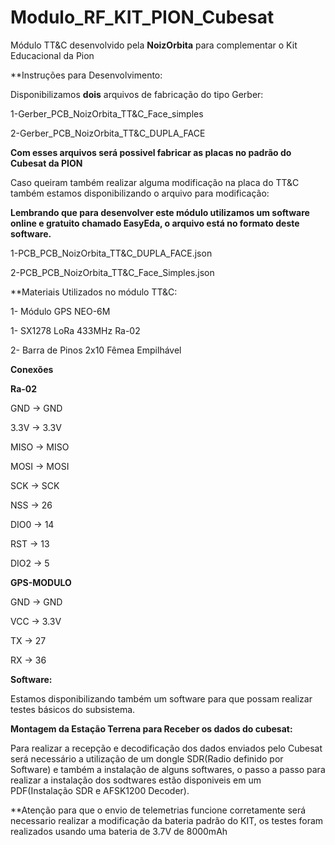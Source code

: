 # Modulo_RF_KIT_PION_Cubesat
Módulo TT&C desenvolvido pela **NoizOrbita** para complementar o Kit Educacional da Pion 


**Instruções para Desenvolvimento:


Disponibilizamos **dois** arquivos de fabricação do tipo Gerber:

1-Gerber_PCB_NoizOrbita_TT&C_Face_simples

2-Gerber_PCB_NoizOrbita_TT&C_DUPLA_FACE

**Com esses arquivos será possivel fabricar as placas no padrão do Cubesat da PION**

Caso queiram também realizar alguma modificação na placa do TT&C também estamos disponibilizando o arquivo para modificação: 

**Lembrando que para desenvolver este módulo utilizamos um software online e gratuito chamado EasyEda, o arquivo está no formato deste software.**
  
  1-PCB_PCB_NoizOrbita_TT&C_DUPLA_FACE.json
  
  2-PCB_PCB_NoizOrbita_TT&C_Face_Simples.json


**Materiais Utilizados no módulo TT&C:

  1- Módulo GPS NEO-6M
  
  1- SX1278 LoRa 433MHz Ra-02
  
  2- Barra de Pinos 2x10 Fêmea Empilhável 
  
 **Conexões**
 
 **Ra-02**
 
 GND -> GND
 
 3.3V -> 3.3V
 
 MISO -> MISO
 
 MOSI -> MOSI
 
 SCK -> SCK
 
 NSS -> 26
 
 DIO0 -> 14
 
 RST -> 13
 
 DIO2 -> 5
 
 **GPS-MODULO**
 
 GND -> GND
 
 VCC -> 3.3V
 
 TX -> 27
 
 RX -> 36
  
**Software:**
  
  Estamos disponibilizando também um software para que possam realizar testes básicos do subsistema.

**Montagem da Estação Terrena para Receber os dados do cubesat:**

  Para realizar a recepção e decodificação dos dados enviados pelo Cubesat será necessário a utilização de um dongle SDR(Radio definido por Software) e também a instalação de alguns softwares, o passo a passo para realizar a instalação dos sodtwares estão disponiveis em um PDF(Instalação SDR e AFSK1200 Decoder).

**Atenção para que o envio de telemetrias funcione corretamente será necessario realizar a modificação da bateria padrão do KIT, os testes foram realizados usando uma bateria de 3.7V de 8000mAh 
  
  
  

